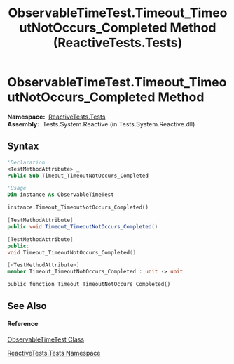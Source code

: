 ﻿---
title: ObservableTimeTest.Timeout_TimeoutNotOccurs_Completed Method  (ReactiveTests.Tests)
TOCTitle: Timeout_TimeoutNotOccurs_Completed Method
ms:assetid: M:ReactiveTests.Tests.ObservableTimeTest.Timeout_TimeoutNotOccurs_Completed
ms:mtpsurl: https://msdn.microsoft.com/en-us/library/reactivetests.tests.observabletimetest.timeout_timeoutnotoccurs_completed(v=VS.103)
ms:contentKeyID: 36619208
ms.date: 06/28/2011
mtps_version: v=VS.103
f1_keywords:
- ReactiveTests.Tests.ObservableTimeTest.Timeout_TimeoutNotOccurs_Completed
dev_langs:
- CSharp
- JScript
- VB
- FSharp
- c++
---

# ObservableTimeTest.Timeout\_TimeoutNotOccurs\_Completed Method

**Namespace:**  [ReactiveTests.Tests](hh289046\(v=vs.103\).md)  
**Assembly:**  Tests.System.Reactive (in Tests.System.Reactive.dll)

## Syntax

``` vb
'Declaration
<TestMethodAttribute> _
Public Sub Timeout_TimeoutNotOccurs_Completed
```

``` vb
'Usage
Dim instance As ObservableTimeTest

instance.Timeout_TimeoutNotOccurs_Completed()
```

``` csharp
[TestMethodAttribute]
public void Timeout_TimeoutNotOccurs_Completed()
```

``` c++
[TestMethodAttribute]
public:
void Timeout_TimeoutNotOccurs_Completed()
```

``` fsharp
[<TestMethodAttribute>]
member Timeout_TimeoutNotOccurs_Completed : unit -> unit 
```

``` jscript
public function Timeout_TimeoutNotOccurs_Completed()
```

## See Also

#### Reference

[ObservableTimeTest Class](hh315045\(v=vs.103\).md)

[ReactiveTests.Tests Namespace](hh289046\(v=vs.103\).md)


